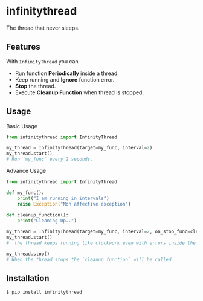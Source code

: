 # infinitythread
The thread that never sleeps.

Features
---------------
With `InfinityThread` you can
- Run function **Periodically** inside a thread.
- Keep running and **Ignore** function error.
- **Stop** the thread.
- Execute **Cleanup Function** when thread is stopped.

Usage
---------------
Basic Usage
```python
from infinitythread import InfinityThread

my_thread = InfinityThread(target=my_func, interval=2)
my_thread.start()
# Run `my_func` every 2 seconds.
```
Advance Usage
```python
from infinitythread import InfinityThread

def my_func():
    print("I am running in intervals")
    raise Exception("Non affective exception")
    
def cleanup_function():
    print("Cleaning Up..")

my_thread = InfinityThread(target=my_func, interval=2, on_stop_func=cleanup_function, ignore_errors=True)
my_thread.start()
#  the thread keeps running like clockwork even with errors inside the target function.

my_thread.stop()
# When the thread stops the `cleanup_function` will be called.
```

Installation
-------

``` {.sourceCode .bash}
$ pip install infinitythread
